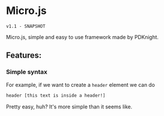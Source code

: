 # Micro.js
`v1.1 - SNAPSHOT`

Micro.js, simple and easy to use framework made by PDKnight.

## Features:
### Simple syntax
For example, if we want to create a `header` element we can do
```html
header [this text is inside a header!]
```
Pretty easy, huh? It's more simple than it seems like. 

